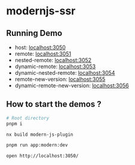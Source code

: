 # modernjs-ssr

## Running Demo

- host: [localhost:3050](http://localhost:3050/)
- remote: [localhost:3051](http://localhost:3051/)
- nested-remote: [localhost:3052](http://localhost:3052/)
- dynamic-remote: [localhost:3053](http://localhost:3053/)
- dynamic-nested-remote: [localhost:3054](http://localhost:3054/)
- remote-new-version: [localhost:3055](http://localhost:3055/)
- dynamic-remote-new-version: [localhost:3056](http://localhost:3056/)

## How to start the demos ?

```bash
# Root directory
pnpm i 

nx build modern-js-plugin 

pnpm run app:modern:dev  

open http://localhost:3050/
```
